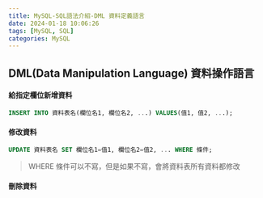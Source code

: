 ```yaml
---
title: MySQL-SQL語法介紹-DML 資料定義語言
date: 2024-01-18 10:06:26
tags: [MySQL, SQL]
categories: MySQL
---
```


## DML(Data Manipulation Language) 資料操作語言

<!-- more -->

#### 給指定欄位新增資料

```sql
INSERT INTO 資料表名(欄位名1, 欄位名2, ...) VALUES(值1, 值2, ...);
```

#### 修改資料

```sql
UPDATE 資料表名 SET 欄位名1=值1, 欄位名2=值2, ... WHERE 條件;
```

> WHERE 條件可以不寫，但是如果不寫，會將資料表所有資料都修改

#### 刪除資料
